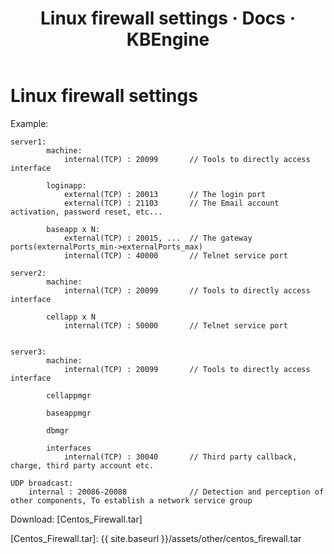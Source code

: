 ﻿---
layout: docs
title: Linux firewall settings · Docs · KBEngine
tab: docs
docsitem: documentation-linuxfirewall
---

Linux firewall settings
====================

Example:

	server1: 
			machine:
				internal(TCP) : 20099		// Tools to directly access interface

			loginapp:
				external(TCP) : 20013		// The login port
				external(TCP) : 21103		// The Email account activation, password reset, etc...

			baseapp x N:
				external(TCP) : 20015, ...	// The gateway ports(externalPorts_min->externalPorts_max)
				internal(TCP) : 40000		// Telnet service port

	server2: 
			machine:
				internal(TCP) : 20099		// Tools to directly access interface

			cellapp x N
				internal(TCP) : 50000		// Telnet service port


	server3: 
			machine:
				internal(TCP) : 20099		// Tools to directly access interface

			cellappmgr

			baseappmgr

			dbmgr

			interfaces
				internal(TCP) : 30040		// Third party callback, charge, third party account etc.

	UDP broadcast: 
		internal : 20086-20088				// Detection and perception of other components, To establish a network service group



Download: 
[Centos_Firewall.tar]



[Centos_Firewall.tar]: {{ site.baseurl }}/assets/other/centos_firewall.tar